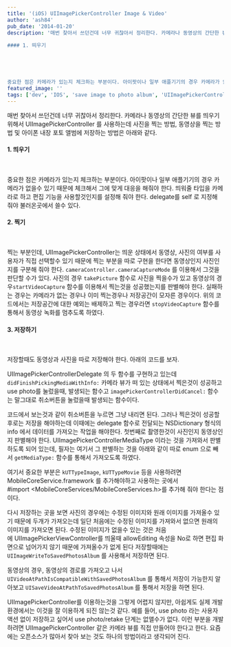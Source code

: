 ```yaml
---
title: '(iOS) UIImagePickerController Image & Video'
author: 'ash84'
pub_date: '2014-01-20'
description: '매번 찾아서 쓰던건데 너무 귀찮아서 정리한다. 카메라나 동영상의 간단한 뷰를 띄우기 위해서 UIImagePickerController 를 사용하는데 사진을 찍는 방법, 동영상을 찍는 방법 및 아이폰 내장 포토 앨범에 저장하는 방법은 아래와 같다. 
  
#### 1. 띄우기





중요한 점은 카메라가 있는지 체크하는 부분이다. 아이팟이나 일부 애플기기의 경우 카메라가 없을수 있기 때문에 체크해'
featured_image: ''
tags: ['dev', 'IOS', 'save image to photo album', 'UIImagePickerController', '동영상 저장', '이미지 저장', '이미지 포토앨범에 저장']
---
```



매번 찾아서 쓰던건데 너무 귀찮아서 정리한다. 카메라나 동영상의 간단한 뷰를 띄우기 위해서 UIImagePickerController 를 사용하는데 사진을 찍는 방법, 동영상을 찍는 방법 및 아이폰 내장 포토 앨범에 저장하는 방법은 아래와 같다. 
  
#### 1. 띄우기
<br/>
<script src="https://gist.github.com/AhnSeongHyun/8516125.js"></script>



중요한 점은 카메라가 있는지 체크하는 부분이다. 아이팟이나 일부 애플기기의 경우 카메라가 없을수 있기 때문에 체크해서 그에 맞게 대응을 해줘야 한다. 띄워줄 타입을 카메라로 하고 편집 기능을 사용할것인지를 설정해 줘야 한다. delegate를 self 로 지정해 줘야 불러온곳에서 쓸수 있다. 
   
#### 2. 찍기
<br/>
<script src="https://gist.github.com/AhnSeongHyun/8516152.js"></script>
 

찍는 부분인데, UIImagePickerController는 띄운 상태에서 동영상, 사진의 여부를 사용자가 직접 선택할수 있기 때문에 찍는 부분을 따로 구현을 한다면 동영상인지  사진인지를 구분해 줘야 한다. `cameraController.cameraCaptureMode` 를 이용해서 그것을 판단할 수가 있다. 사진의 경우 `takePicture` 함수로 사진을 찍을수가 있고 동영상의 경우`startVideoCapture` 함수를 이용해서 찍는것을 성공했는지를 판별해야 한다. 실패하는 경우는 카메라가 없는 경우나 이미 찍는경우나 저장공간이 모자른 경우이다. 위의 코드에서는 저장공간에 대한 예외는 배제하고 찍는 경우라면 `stopVideoCapture` 함수를 통해서 동영상 녹화를 멈추도록 하였다. 
 
#### 3. 저장하기
<br/>

저장할때도 동영상과 사진을 따로 저장해야 한다. 아래의 코드를 보자.
<script src="https://gist.github.com/AhnSeongHyun/8516170.js"></script>


UIImagePickerControllerDelegate 의 두 함수를 구현하고 있는데 `didFinishPickingMediaWithInfo:` 카메라 뷰가 떠 있는 상태에서 찍은것이 성공하고 use photo를 눌렀을때, 발생되는 함수고 `imagePickerControllerDidCancel:` 함수는 말그대로 취소버튼을 눌렀을때 발생되는 함수이다. 

코드에서 보는것과 같이 취소버튼을 누르면 그냥 내리면 된다. 그러나 찍은것이 성공할후로는 저장을 해야하는데 이때에는 delegate 함수로 전달되는 NSDictionary 형식의  
 info 에서 데이터를 가져오는 작업을 해야한다. 첫번째로 촬영한것이 사진인지 동영상인지 판별해야 한다. UIImagePickerControllerMediaType 이라는 것을 가져와서 판별하도록 되어 있는데, 필자는 여기서 그 판별하는 것을 아래와 같이 따로 enum 으로 빼서 `getMediaType:` 함수를 통해서 가져오도록 하였다.

<script src="https://gist.github.com/AhnSeongHyun/8516180.js"></script>

여기서 중요한 부분은 `kUTTypeImage`, `kUTTypeMovie` 등을 사용하려면 MobileCoreService.framework 를 추가해야하고 사용하는 곳에서  
 #import <MobileCoreServices/MobileCoreServices.h>를 추가해 줘야 한다는 점이다.

다시 저장하는 곳을 보면 사진의 경우에는 수정된 이미지와 원래 이미지를 가져올수 있기 때문에 두개가 가져오는데 일단 처음에는 수정된 이미지를 가져와서 없으면 원래의 이미지를 가져오면 된다. 수정된 이미지가 없을수 있는 것은 처음에 UIImagePickerViewController를 띄울때 allowEditing 속성을 No로 하면 편집 화면으로 넘어가지 않기 때문에 가져올수가 없게 된다 저장할때에는 `UIImageWriteToSavedPhotosAlbum` 를 사용해서 저장하면 된다.

동영상의 경우, 동영상의 경로를 가져오고 나서 `UIVideoAtPathIsCompatibleWithSavedPhotosAlbum` 를 통해서 저장이 가능한지 알아보고 `UISaveVideoAtPathToSavedPhotosAlbum` 를 통해서 저장을 하면 된다. 

UIImagePickerController를 이용하는것을 그렇게 어렵지 않지만, 아쉽게도 실제 개발 환경에서는 이것을 잘 이용하게 되진 않는것 같다. 예를 들어, use photo 라는 사용자 액션 없이 저장하고 싶어서 use photo/retake 단계는 없앨수가 없다. 이런 부분을 개발하려면 UIImagePickerController 같은 카메라 뷰를 직접 만들어야 한다고 한다. 요즘에는 오픈소스가 많아서 찾아 보는 것도 하나의 방법이라고 생각되어 진다. 

